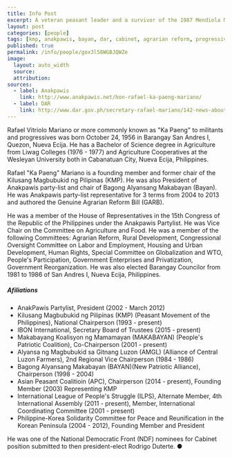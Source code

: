 ```yaml
---
title: Info Post
excerpt: A veteran peasant leader and a survivor of the 1987 Mendiola Massacre, Mariano was one of the progressives nominated by the National Democratic Front as Department of Agrarian Reform Secretary and now appointed by President Rodrigo Duterte to his cabinet.
layout: post
categories: [people]
tags: [kmp, anakpawis, bayan, dar, cabinet, agrarian reform, progressive]
published: true
permalink: /info/people/gox3l58WGBJQWZe
image:
  layout: auto_width
  source: 
  attribution: 
sources:
  - label: Anakpawis
    link: http://www.anakpawis.net/hon-rafael-ka-paeng-mariano/
  - label: DAR
    link: http://www.dar.gov.ph/secretary-rafael-mariano/142-news-about-the-secretary/2163-recommended-by-no-more-farm-evictions-mariano
---
```


Rafael Vitriolo Mariano or more commonly known as "Ka Paeng" to militants and progressives was born October 24, 1956 in Barangay San Andres I, Quezon, Nueva Ecija. He has a Bachelor of Science degree in Agriculture from Liwag Colleges (1976 - 1977) and Agriculture Cooperatives at the Wesleyan University both in Cabanatuan City, Nueva Ecija, Philippines.

Rafael "Ka Paeng" Mariano is a founding member and former chair of the Kilusang Magbubukid ng Pilipinas (KMP).
He was also President of Anakpawis party-list and chair of Bagong Alyansang Makabayan (Bayan).
He was Anakpawis party-list representative for 3 terms from 2004 to 2013 and authored the Genuine Agrarian Reform Bill (GARB).

He was a member of the House of Representatives in the 15th Congress of the Republic of the Philippines under the Anakpawis Partylist.
He was Vice Chair on the Committee on Agriculture and Food.
He was a member of the following Committees: Agrarian Reform, Rural Development, Congressional Oversight Committee on Labor and Employment, Housing and Urban Development, Human Rights, Special Committee on Globalization and WTO, People's Participation, Government Enterprises and Privatization, Government Reorganization.
He was also elected Barangay Councilor from 1981 to 1986 of San Andres I, Nueva Ecija, Philippines.

##### Afiliations

* AnakPawis Partylist, President (2002 - March 2012)
* Kilusang Magbubukid ng Pilipinas (KMP) (Peasant Movement of the Philippines), National Chairperson (1993 - present)
* IBON International, Secretary Board of Trustees (2015 - present)
* Makabayang Koalisyon ng Mamamayan (MAKABAYAN) (People's Patriotic Coalition), Co-Chairperson (2001 - present)
* Alyansa ng Magbubukid sa Gitnang Luzon (AMGL) (Alliance of Central Luzon Farmers), 2nd Regional Vice Chairperson (1984 - 1986)
* Bagong Alyansang Makabayan (BAYAN)(New Patriotic Alliance), Chairperson (1998 - 2004)
* Asian Peasant Coalitioin (APC), Chairperson (2014 - present), Founding Member (2003) Representing KMP
* International League of People's Struggle (ILPS), Alternate Member, 4th International Assembly (2011 - present), Member, International Coordinating Committee (2001 - present)
* Philippine-Korea Solidarity Committee for Peace and Reunification in the Korean Peninsula (2004 - 2012), Founding Member and President

He was one of the National Democratic Front (NDF) nominees for Cabinet position submitted to then president-elect Rodrigo Duterte.
&#x25cf;
